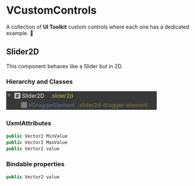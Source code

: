 # VCustomControls

A collection of **UI Toolkit** custom controls where each one has a dedicated example. 🦖

## Slider2D
This component behaves like a Slider but in 2D.

### Hierarchy and Classes
![Slider2DHierarchy.png](Slider2DHierarchy.png)

### UxmlAttributes
``` csharp
public Vector2 MinValue
public Vector2 MaxValue
public Vector2 value
```
### Bindable properties
``` csharp
public Vector2 value
```